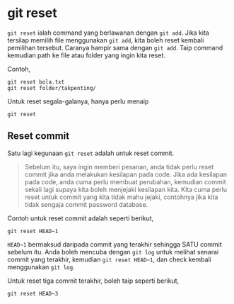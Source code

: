# git reset

`git reset` ialah command yang berlawanan dengan `git add`. Jika kita tersilap
memilih file menggunakan `git add`, kita boleh reset kembali pemilihan tersebut.
Caranya hampir sama dengan `git add`. Taip command kemudian path ke file atau
folder yang ingin kita reset.

Contoh,

```
git reset bola.txt
git reset folder/takpenting/
```

Untuk reset segala-galanya, hanya perlu menaip

```
git reset
```

## Reset commit

Satu lagi kegunaan `git reset` adalah untuk reset commit.

> Sebelum itu, saya ingin memberi pesanan, anda tidak perlu reset commit jika
> anda melakukan kesilapan pada code. Jika ada kesilapan pada code, anda cuma
> perlu membuat perubahan, kemudian commit sekali lagi supaya kita boleh
> menjejaki kesilapan kita. Kita cuma perlu reset untuk commit yang kita tidak
> mahu jejaki, contohnya jika kita tidak sengaja commit password database.

Contoh untuk reset commit adalah seperti berikut,

```
git reset HEAD~1
```

`HEAD~1` bermaksud daripada commit yang terakhir sehingga SATU commit sebelum
itu. Anda boleh mencuba dengan `git log` untuk melihat senarai commit yang
terakhir, kemudian `git reset HEAD~1`, dan check kembali menggunakan `git log`.

Untuk reset tiga commit terakhir, boleh taip seperti berikut,

```
git reset HEAD~3
```
